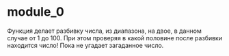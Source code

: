 # module_0
Функция делает разбивку числа, из диапазона, на двое, в данном случае от 1 до 100.  При этом проверяя в какой половине после разбивки находится число!  Пока не угадает загаданное число.
